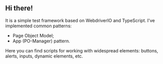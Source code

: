 ## Hi there!

It is a simple test framework based on WebdriverIO and TypeScript. I've implemented common patterns:

- Page Object Model;
- App (PO-Manager) pattern.

Here you can find scripts for working with widespread elements: buttons, alerts, inputs, dynamic elements, etc.
